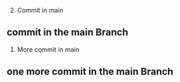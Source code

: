 2. Commit in main
## commit in the main Branch
1. More commit in main
## one more commit in the main Branch